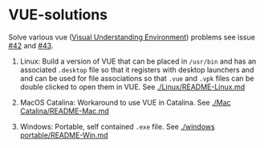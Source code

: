 # VUE-solutions
Solve various vue ([Visual Understanding Environment](https://github.com/VUE/VUE)) problems see issue [#42](https://github.com/VUE/VUE/issues/42) and [#43](https://github.com/VUE/VUE/issues/43).

1. Linux: Build a version of VUE that can be placed in `/usr/bin` and has an associated `.desktop` file so that it registers with desktop launchers and and can be used for file associations so that `.vue` and `.vpk` files can be double clicked to open them in VUE.  See [./Linux/README-Linux.md](./Linux/README-Linux.md)

2. MacOS Catalina: Workaround to use VUE in Catalina. See [./Mac Catalina/README-Mac.md](./MacOS%20Catalina/README-Mac.md) 

3. Windows: Portable, self contained `.exe` file. See [./windows portable/README-Win.md](./windows%20portable/README-Win.md)
